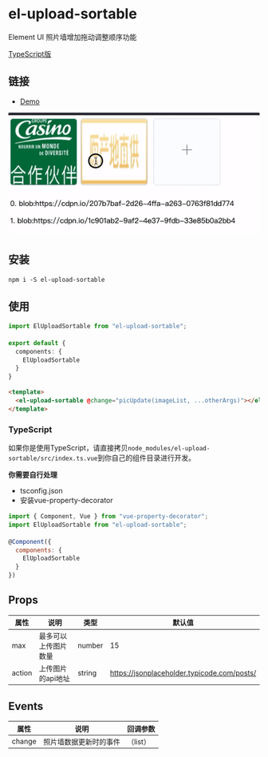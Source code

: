 # el-upload-sortable
Element UI 照片墙增加拖动调整顺序功能

[TypeScript版](#typescript)

## 链接
- [Demo](https://codepen.io/anon/pen/Pvqgzo)

![示例图片](./src/assets/demo.gif)

## 安装
`npm i -S el-upload-sortable`

## 使用

```typescript
import ElUploadSortable from "el-upload-sortable";

export default {
  components: {
    ElUploadSortable
  }
}
```

```html
<template>
  <el-upload-sortable @change="picUpdate(imageList, ...otherArgs)"></el-upload-sortable>
</template>
```

### TypeScript
如果你是使用TypeScript，请直接拷贝`node_modules/el-upload-sortable/src/index.ts.vue`到你自己的组件目录进行开发。

**你需要自行处理**
- tsconfig.json
- 安装vue-property-decorator

```javascript
import { Component, Vue } from "vue-property-decorator";
import ElUploadSortable from "el-upload-sortable";

@Component({
  components: {
    ElUploadSortable
  }
})
```

## Props

属性 | 说明 | 类型 | 默认值
---- | --- | --- | ---
max | 最多可以上传图片数量 | number | 15
action | 上传图片的api地址 | string | https://jsonplaceholder.typicode.com/posts/

## Events

属性 | 说明 | 回调参数
---- | --- | --- 
change | 照片墙数据更新时的事件 | （list） 
